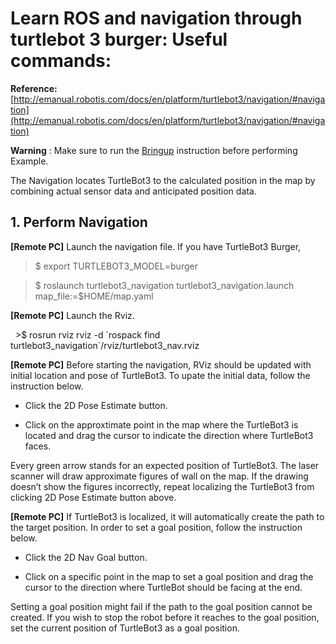 
# Learn ROS and navigation through turtlebot 3 burger: Useful commands:

**Reference:** [http://emanual.robotis.com/docs/en/platform/turtlebot3/navigation/#navigation](http://emanual.robotis.com/docs/en/platform/turtlebot3/navigation/#navigation)

**Warning** : Make sure to run the [Bringup](https://github.com/LijunSun90/swarm-robots-SLAM-Learn/blob/master/ros_burger_learn.md) instruction before performing Example.

The Navigation locates TurtleBot3 to the calculated position in the map by combining actual sensor data and anticipated position data.


## 1. Perform Navigation

**[Remote PC]** Launch the navigation file. If you have TurtleBot3 Burger,

   >$ export TURTLEBOT3_MODEL=burger

   >$ roslaunch turtlebot3_navigation turtlebot3_navigation.launch map_file:=$HOME/map.yaml
   
   
**[Remote PC]** Launch the Rviz.

   >$ rosrun rviz rviz -d \`rospack find turtlebot3_navigation\`/rviz/turtlebot3_nav.rviz

**[Remote PC]** Before starting the navigation, RViz should be updated with initial location and pose of TurtleBot3. To upate the initial data, follow the instruction below.

* Click the 2D Pose Estimate button.

* Click on the approxtimate point in the map where the TurtleBot3 is located and drag the cursor to indicate the direction where TurtleBot3 faces.

Every green arrow stands for an expected position of TurtleBot3. The laser scanner will draw approximate figures of wall on the map. If the drawing doesn’t show the figures incorrectly, repeat localizing the TurtleBot3 from clicking 2D Pose Estimate button above.

**[Remote PC]** If TurtleBot3 is localized, it will automatically create the path to the target position. In order to set a goal position, follow the instruction below.

* Click the 2D Nav Goal button.

* Click on a specific point in the map to set a goal position and drag the cursor to the direction where TurtleBot should be facing at the end.

Setting a goal position might fail if the path to the goal position cannot be created. If you wish to stop the robot before it reaches to the goal position, set the current position of TurtleBot3 as a goal position.
